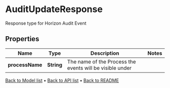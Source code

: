 

# AuditUpdateResponse

Response type for Horizon Audit Event

## Properties

| Name | Type | Description | Notes |
|------------ | ------------- | ------------- | -------------|
|**processName** | **String** | The name of the Process the events will be visible under |  |



[Back to Model list](../README.md#documentation-for-models) &#8226; [Back to API list](../README.md#documentation-for-api-endpoints) &#8226; [Back to README](../README.md)


